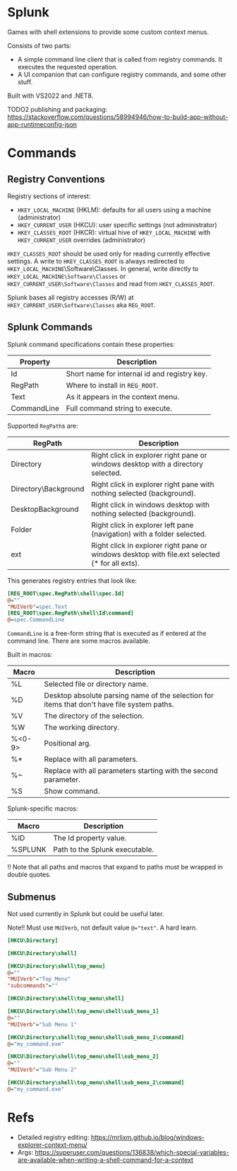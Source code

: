 # Splunk
Games with shell extensions to provide some custom context menus.

Consists of two parts:
- A simple command line client that is called from registry commands. It executes the
  requested operation.
- A UI companion that can configure registry commands, and some other stuff.

Built with VS2022 and .NET8.

TODO2 publishing and packaging: https://stackoverflow.com/questions/58994946/how-to-build-app-without-app-runtimeconfig-json

# Commands

## Registry Conventions

Registry sections of interest:
- `HKEY_LOCAL_MACHINE` (HKLM): defaults for all users using a machine (administrator)
- `HKEY_CURRENT_USER` (HKCU): user specific settings (not administrator)
- `HKEY_CLASSES_ROOT` (HKCR): virtual hive of `HKEY_LOCAL_MACHINE` with `HKEY_CURRENT_USER` overrides (administrator)

`HKEY_CLASSES_ROOT` should be used only for reading currently effective settings. A write to `HKEY_CLASSES_ROOT` is
always redirected to `HKEY_LOCAL_MACHINE`\Software\Classes. In general, write directly to 
`HKEY_LOCAL_MACHINE\Software\Classes` or `HKEY_CURRENT_USER\Software\Classes` and read from `HKEY_CLASSES_ROOT`.

Splunk bases all registry accesses (R/W) at `HKEY_CURRENT_USER\Software\Classes` aka `REG_ROOT`.


## Splunk Commands

Splunk command specifications contain these properties:

| Property      | Description |
| --------      | ----------- |
| Id            | Short name for internal id and registry key.|
| RegPath       | Where to install in `REG_ROOT`.|
| Text          | As it appears in the context menu.|
| CommandLine   | Full command string to execute.|


Supported `RegPath`s are:

| RegPath               | Description |
| -------               | ----------- |
| Directory             | Right click in explorer right pane or windows desktop with a directory selected.|
| Directory\Background  | Right click in explorer right pane with nothing selected (background).|
| DesktopBackground     | Right click in windows desktop with nothing selected (background).|
| Folder                | Right click in explorer left pane (navigation) with a folder selected.|
| ext                   | Right click in explorer right pane or windows desktop with file.ext selected (\* for all exts).|


This generates registry entries that look like:
```ini
[REG_ROOT\spec.RegPath\shell\spec.Id]
@=""
"MUIVerb"=spec.Text
[REG_ROOT\spec.RegPath\shell\Id\command]
@=spec.CommandLine
```

`CommandLine` is a free-form string that is executed as if entered at the command line.
There are some macros available.

Built in macros:

| Macro     | Description |
| ----      | ----------- |
| %L        | Selected file or directory name. |
| %D        | Desktop absolute parsing name of the selection for items that don't have file system paths. |
| %V        | The directory of the selection. |
| %W        | The working directory. |
| %<0-9>    | Positional arg. |
| %*        | Replace with all parameters. |
| %~        | Replace with all parameters starting with the second parameter. |
| %S        | Show command. |

Splunk-specific macros:

| Macro     | Description |
| ----      | ----------- |
| %ID       | The Id property value. |
| %SPLUNK   | Path to the Splunk executable. |

!! Note that all paths and macros that expand to paths must be wrapped in double quotes.

## Submenus

Not used currently in Splunk but could be useful later.

Note!! Must use `MUIVerb`, not default value `@="text"`. A hard learn.

```ini
[HKCU\Directory]

[HKCU\Directory\shell]

[HKCU\Directory\shell\top_menu]
@=""
"MUIVerb"="Top Menu"
"subcommands"=""

[HKCU\Directory\shell\top_menu\shell]

[HKCU\Directory\shell\top_menu\shell\sub_menu_1]
@=""
"MUIVerb"="Sub Menu 1"

[HKCU\Directory\shell\top_menu\shell\sub_menu_1\command]
@="my_command.exe"

[HKCU\Directory\shell\top_menu\shell\sub_menu_2]
@=""
"MUIVerb"="Sub Menu 2"

[HKCU\Directory\shell\top_menu\shell\sub_menu_2\command]
@="my_command.exe"
```

# Refs

- Detailed registry editing: https://mrlixm.github.io/blog/windows-explorer-context-menu/
- Args: https://superuser.com/questions/136838/which-special-variables-are-available-when-writing-a-shell-command-for-a-context
